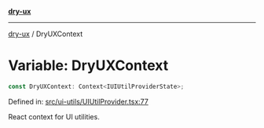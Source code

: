 [**dry-ux**](../README.md)

***

[dry-ux](../README.md) / DryUXContext

# Variable: DryUXContext

```ts
const DryUXContext: Context<IUIUtilProviderState>;
```

Defined in: [src/ui-utils/UIUtilProvider.tsx:77](https://github.com/navedr/dry-ux/blob/e875b26275714d870ae7637bd802b35e75633e0b/src/ui-utils/UIUtilProvider.tsx#L77)

React context for UI utilities.
